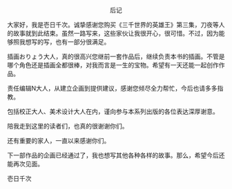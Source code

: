 <p align="center">后记</p>

大家好，我是壱日千次。诚挚感谢您购买《三千世界的英雄王》第三集，刀夜等人的故事就到此结束。虽然一路写来，这些家伙让我很开心，很可惜。不过，因为能够照我想写的写，也有一部分很满足。

插画おりょう大人，真的很高兴您继前一套作品后，继续负责本书的插画。不管是哪个角色还是插画全都很棒，对我而言是一生的宝物。希望有一天还能一起创作作品。

责任编辑N大人，从建立企画到提供建议，感谢您倾尽全力帮忙，今后也请多多指教。

包括校正大人、美术设计大人在内，谨向参与本系列出版的各位表达深厚谢意。

陪我走到这里的读者们，也真的很谢谢你们。

还有重要的家人，一直以来感谢你们。

下一部作品的企画已经通过了，我也想写其他各种各样的故事。那么，希望今后还能再次见面。

壱日千次

